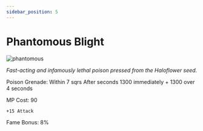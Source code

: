 ```yaml
---
sidebar_position: 5
---
```


# Phantomous Blight

![phantomous](https://vwiki.valorserver.com/api/item/picture/phantomous%20blight)

<i>Fast-acting and infamously lethal poison pressed from the Haloflower seed.</i>

Poison Grenade: Within 7 sqrs After  seconds 1300 immediately + 1300 over 4 seconds

MP Cost: 90

    +15 Attack

Fame Bonus: 8%
